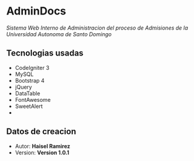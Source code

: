 # AdminDocs
_Sistema Web Interno de Administracion del proceso de Admisiones de la Universidad Autonoma de Santo Domingo_


## Tecnologias usadas
- CodeIgniter 3
- MySQL
- Bootstrap 4
- jQuery
- DataTable
- FontAwesome
- SweetAlert
- 

## Datos de creacion
 - Autor: **Haisel Ramirez**
 - Version: **Version 1.0.1**